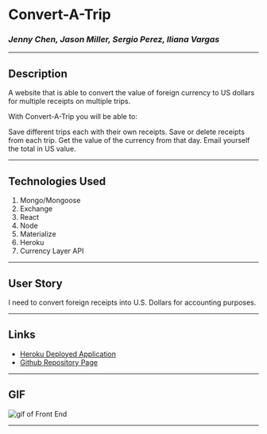 # Convert-A-Trip

### *Jenny Chen, Jason Miller, Sergio Perez, Iliana Vargas*

------

## Description
A website that is able to convert the value of foreign currency to US dollars for multiple receipts on multiple trips.

With Convert-A-Trip you will be able to:

Save different trips each with their own receipts.
Save or delete receipts from each trip.
Get the value of the currency from that day.
Email yourself the total in US value.


----

## Technologies Used
1. Mongo/Mongoose
2. Exchange
3. React
4. Node
5. Materialize
6. Heroku
7. Currency Layer API

----

## User Story
I need to convert foreign receipts into U.S. Dollars for accounting purposes.

---- 

## Links
* [Heroku Deployed Application](https://warm-depths-70998.herokuapp.com/)
* [Github Repository Page](https://github.com/jem3523/Project03)

---- 

## GIF

![gif of Front End](/client/public/ConvertATrip.gif)

----